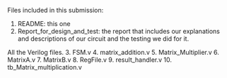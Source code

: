 Files included in this submission:
 1. README: this one
 2. Report_for_design_and_test: the report that includes our explanations and descriptions of our circuit and the testing we did for it.

All the Verilog files.
 3. FSM.v
 4. matrix_addition.v
 5. Matrix_Multiplier.v
 6. MatrixA.v
 7. MatrixB.v
 8. RegFile.v
 9. result_handler.v
 10. tb_Matrix_multiplication.v
